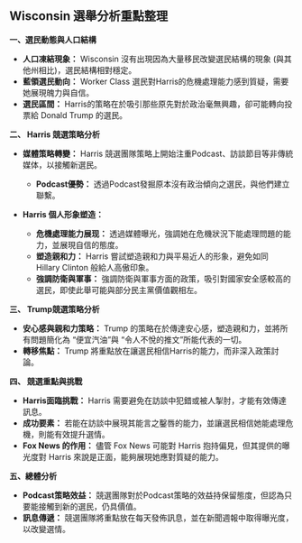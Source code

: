 ## Wisconsin 選舉分析重點整理

**一、選民動態與人口結構**

*   **人口凍結現象：** Wisconsin 沒有出現因為大量移民改變選民結構的現象 (與其他州相比)，選民結構相對穩定。
*   **藍領選民動向：** Worker Class 選民對Harris的危機處理能力感到質疑，需要她展現魄力與自信。
*   **選民區間：** Harris的策略在於吸引那些原先對於政治毫無興趣，卻可能轉向投票給 Donald Trump 的選民。

**二、 Harris 競選策略分析**

*   **媒體策略轉變：** Harris 競選團隊策略上開始注重Podcast、訪談節目等非傳統媒体，以接觸新選民。

    *   **Podcast優勢：** 透過Podcast發掘原本沒有政治傾向之選民，與他們建立聯繫。
*   **Harris 個人形象塑造：**

    *   **危機處理能力展现：** 透過媒體曝光，強調她在危機狀況下能處理問題的能力，並展現自信的態度。
    *   **塑造親和力：** Harris 嘗試塑造親和力與平易近人的形象，避免如同 Hillary Clinton 般給人高傲印象。
    *   **強調防衛與軍事：** 強調防衛與軍事方面的政策，吸引對國家安全感較高的選民，即使此舉可能與部分民主黨價值觀相左。

**三、 Trump競選策略分析**

*   **安心感與親和力策略：** Trump 的策略在於傳達安心感，塑造親和力，並將所有問題簡化為 “便宜汽油”與 “令人不悅的推文”所能代表的一切。
*   **轉移焦點：** Trump 將重點放在讓選民相信Harris的能力，而非深入政策討論。

**四、 競選重點與挑戰**

*   **Harris面臨挑戰：** Harris 需要避免在訪談中犯錯或被人掣肘，才能有效傳達訊息。
*   **成功要素：** 若能在訪談中展現其能言之鑿唇的能力，並讓選民相信她能處理危機，則能有效提升選情。
*   **Fox News 的作用：** 儘管 Fox News 可能對 Harris 抱持偏見，但其提供的曝光度對 Harris 來說是正面，能夠展現她應對質疑的能力。

**五、總體分析**

*   **Podcast策略效益：** 競選團隊對於Podcast策略的效益持保留態度，但認為只要能接觸到新的選民，仍具價值。
*   **訊息傳遞：** 競選團隊將重點放在每天發佈訊息，並在新聞週報中取得曝光度，以改變選情。